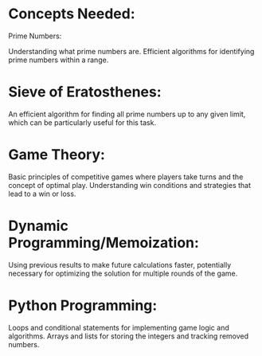 # Concepts Needed:
Prime Numbers:

Understanding what prime numbers are.
Efficient algorithms for identifying prime numbers within a range.
# Sieve of Eratosthenes:

An efficient algorithm for finding all prime numbers up to any given limit, which can be particularly useful for this task.
# Game Theory:

Basic principles of competitive games where players take turns and the concept of optimal play.
Understanding win conditions and strategies that lead to a win or loss.
# Dynamic Programming/Memoization:

Using previous results to make future calculations faster, potentially necessary for optimizing the solution for multiple rounds of the game.
# Python Programming:

Loops and conditional statements for implementing game logic and algorithms.
Arrays and lists for storing the integers and tracking removed numbers.